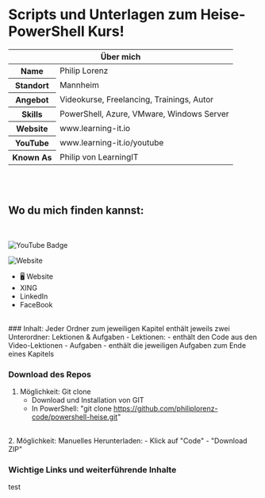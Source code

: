 # Scripts und Unterlagen zum Heise-PowerShell Kurs!

<table>
<thead>
<tr>
<th colspan="2">Über mich</th>
</tr>
</thead>
<tbody>
<tr><th scope='row'>Name</th><td>Philip Lorenz</td></tr>
<tr><th scope='row'>Standort</th><td>Mannheim</td></tr>
<tr><th scope='row'>Angebot</th><td>Videokurse, Freelancing, Trainings, Autor</td></tr>
<tr><th scope='row'>Skills</th><td>PowerShell, Azure, VMware, Windows Server</td></tr>
<tr><th scope='row'>Website</th><td>www.learning-it.io</td></tr>
<tr><th scope='row'>YouTube</th><td>www.learning-it.io/youtube</td></tr>
<tr><th scope='row'>Known As</th><td>Philip von LearningIT</td></tr>
</tbody>
</table>

<br>
<br>

## Wo du mich finden kannst:
<br>

![YouTube Badge](https://img.shields.io/youtube/channel/subscribers/UCD-KC0lPTWaUMHBzYX9sYjQ?label=YouTube&style=social)



![Website](https://img.shields.io/badge/LearningIT-Website%20-blue?link=http://left&link=http://right)


- 🖥️ Website
- XING
- LinkedIn
- FaceBook










<br>
### Inhalt:
Jeder Ordner zum jeweiligen Kapitel enthält jeweils zwei Unterordner: Lektionen & Aufgaben 
- Lektionen:
  - enthält den Code aus den Video-Lektionen
- Aufgaben
  - enthält die jeweiligen Aufgaben zum Ende eines Kapitels

### Download des Repos
1. Möglichkeit: Git clone
    - Download und Installation von GIT
    - In PowerShell: "git clone https://github.com/philiplorenz-code/powershell-heise.git"
<br>
2. Möglichkeit: Manuelles Herunterladen:
   - Klick auf "Code"
   - "Download ZIP"


### Wichtige Links und weiterführende Inhalte
test
